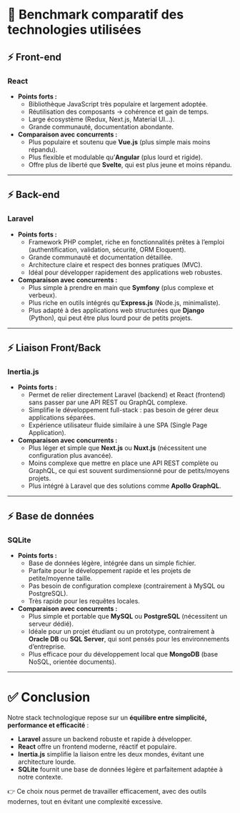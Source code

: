 # 🔹 Benchmark comparatif des technologies utilisées

## ⚡ Front-end

### **React**
- **Points forts :**
  - Bibliothèque JavaScript très populaire et largement adoptée.
  - Réutilisation des composants → cohérence et gain de temps.
  - Large écosystème (Redux, Next.js, Material UI…).
  - Grande communauté, documentation abondante.
- **Comparaison avec concurrents :**
  - Plus populaire et soutenu que **Vue.js** (plus simple mais moins répandu).
  - Plus flexible et modulable qu’**Angular** (plus lourd et rigide).
  - Offre plus de liberté que **Svelte**, qui est plus jeune et moins répandu.

---

## ⚡ Back-end

### **Laravel**
- **Points forts :**
  - Framework PHP complet, riche en fonctionnalités prêtes à l’emploi (authentification, validation, sécurité, ORM Eloquent).
  - Grande communauté et documentation détaillée.
  - Architecture claire et respect des bonnes pratiques (MVC).
  - Idéal pour développer rapidement des applications web robustes.
- **Comparaison avec concurrents :**
  - Plus simple à prendre en main que **Symfony** (plus complexe et verbeux).
  - Plus riche en outils intégrés qu’**Express.js** (Node.js, minimaliste).
  - Plus adapté à des applications web structurées que **Django** (Python), qui peut être plus lourd pour de petits projets.

---

## ⚡ Liaison Front/Back

### **Inertia.js**
- **Points forts :**
  - Permet de relier directement Laravel (backend) et React (frontend) sans passer par une API REST ou GraphQL complexe.
  - Simplifie le développement full-stack : pas besoin de gérer deux applications séparées.
  - Expérience utilisateur fluide similaire à une SPA (Single Page Application).
- **Comparaison avec concurrents :**
  - Plus léger et simple que **Next.js** ou **Nuxt.js** (nécessitent une configuration plus avancée).
  - Moins complexe que mettre en place une API REST complète ou GraphQL, ce qui est souvent surdimensionné pour de petits/moyens projets.
  - Plus intégré à Laravel que des solutions comme **Apollo GraphQL**.

---

## ⚡ Base de données

### **SQLite**
- **Points forts :**
  - Base de données légère, intégrée dans un simple fichier.
  - Parfaite pour le développement rapide et les projets de petite/moyenne taille.
  - Pas besoin de configuration complexe (contrairement à MySQL ou PostgreSQL).
  - Très rapide pour les requêtes locales.
- **Comparaison avec concurrents :**
  - Plus simple et portable que **MySQL** ou **PostgreSQL** (nécessitent un serveur dédié).
  - Idéale pour un projet étudiant ou un prototype, contrairement à **Oracle DB** ou **SQL Server**, qui sont pensés pour les environnements d’entreprise.
  - Plus efficace pour du développement local que **MongoDB** (base NoSQL, orientée documents).

---

# ✅ Conclusion

Notre stack technologique repose sur un **équilibre entre simplicité, performance et efficacité** :

- **Laravel** assure un backend robuste et rapide à développer.
- **React** offre un frontend moderne, réactif et populaire.
- **Inertia.js** simplifie la liaison entre les deux mondes, évitant une architecture lourde.
- **SQLite** fournit une base de données légère et parfaitement adaptée à notre contexte.

👉 Ce choix nous permet de travailler efficacement, avec des outils modernes, tout en évitant une complexité excessive.